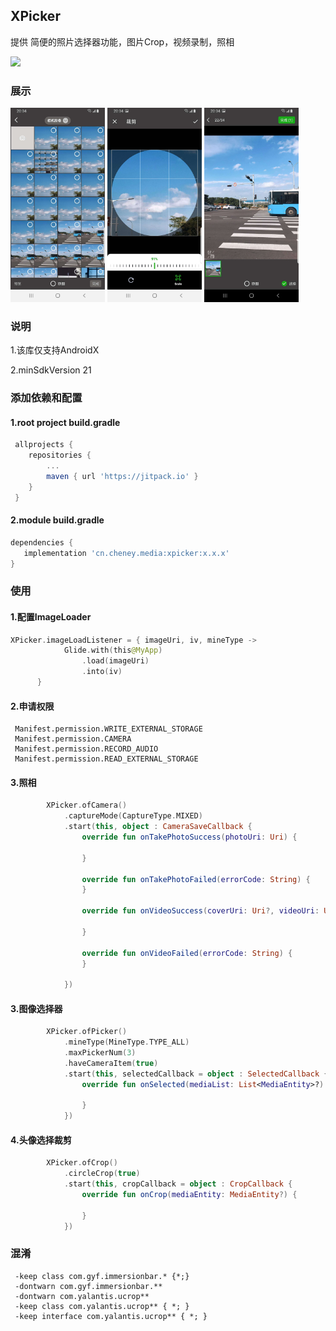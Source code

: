 ## XPicker

提供 简便的照片选择器功能，图片Crop，视频录制，照相

[![](https://jitpack.io/v/wangshuwen1107/xpicker.svg)](https://jitpack.io/#wangshuwen1107/xpicker)


### 展示
 <img src="./art/demo1.jpeg" width="30%"/>  <img src="./art/demo3.jpeg" width="30%"/>  <img src="./art/demo2.jpeg" width="30%"/> 



### 说明

1.该库仅支持AndroidX

2.minSdkVersion 21

### 添加依赖和配置

#### 1.root project build.gradle

```gradle
 allprojects {
 	repositories {
 		...
 		maven { url 'https://jitpack.io' }
 	}
 }
```



#### 2.module build.gradle

```gradle
dependencies {
   implementation 'cn.cheney.media:xpicker:x.x.x'
}
```



### 使用

#### 1.配置ImageLoader

```kotlin
XPicker.imageLoadListener = { imageUri, iv, mineType ->
            Glide.with(this@MyApp)
                .load(imageUri)
                .into(iv)
      }
```

#### 2.申请权限

```text
 Manifest.permission.WRITE_EXTERNAL_STORAGE
 Manifest.permission.CAMERA
 Manifest.permission.RECORD_AUDIO
 Manifest.permission.READ_EXTERNAL_STORAGE
```

#### 3.照相

```kotlin
        XPicker.ofCamera()
            .captureMode(CaptureType.MIXED)
            .start(this, object : CameraSaveCallback {
                override fun onTakePhotoSuccess(photoUri: Uri) {
             
                }

                override fun onTakePhotoFailed(errorCode: String) {
                }

                override fun onVideoSuccess(coverUri: Uri?, videoUri: Uri, duration: Int?) {
               
                }

                override fun onVideoFailed(errorCode: String) {
                }

            })

```

#### 3.图像选择器

```kotlin
        XPicker.ofPicker()
            .mineType(MineType.TYPE_ALL)
            .maxPickerNum(3)
            .haveCameraItem(true)
            .start(this, selectedCallback = object : SelectedCallback {
                override fun onSelected(mediaList: List<MediaEntity>?) {
                  
                }
            })

```

#### 4.头像选择裁剪

```kotlin
        XPicker.ofCrop()
            .circleCrop(true)
            .start(this, cropCallback = object : CropCallback {
                override fun onCrop(mediaEntity: MediaEntity?) {
                   
                }
            })

```

### 混淆

```text
 -keep class com.gyf.immersionbar.* {*;}
 -dontwarn com.gyf.immersionbar.**
 -dontwarn com.yalantis.ucrop**
 -keep class com.yalantis.ucrop** { *; }
 -keep interface com.yalantis.ucrop** { *; }

```

